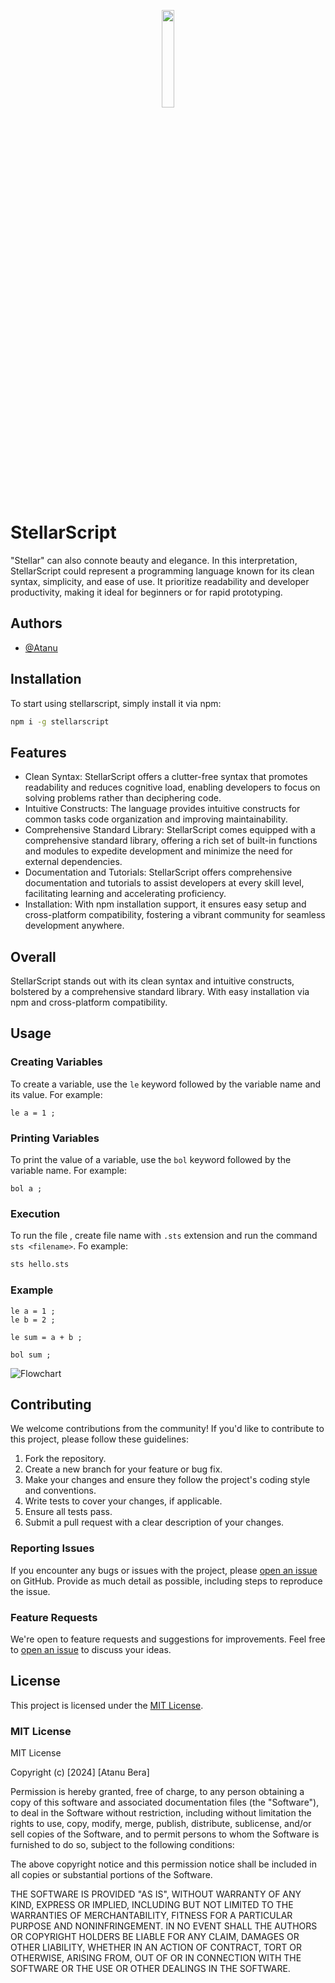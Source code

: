 
<p align="center" width="100%">
    <img width="20%" src="https://res.cloudinary.com/dse9zzuck/image/upload/v1711904255/tkbt8xyxrsidxw4gdsgh.png">
</p>

#  StellarScript 

"Stellar" can also connote beauty and elegance. In this interpretation, StellarScript could represent a programming language known for its clean syntax, simplicity, and ease of use. It prioritize readability and developer productivity, making it ideal for beginners or for rapid prototyping.

## Authors

- [@Atanu](https://www.github.com/atanu16)


## Installation
To start using stellarscript, simply install it via npm:

```bash
npm i -g stellarscript
```



## Features

- Clean Syntax: StellarScript offers a clutter-free syntax that promotes readability and reduces cognitive load, enabling developers to focus on solving problems rather than deciphering code.
- Intuitive Constructs: The language provides intuitive constructs for common tasks code organization and improving maintainability.
- Comprehensive Standard Library: StellarScript comes equipped with a comprehensive standard library, offering a rich set of built-in functions and modules to expedite development and minimize the need for external dependencies.
- Documentation and Tutorials: StellarScript offers comprehensive documentation and tutorials to assist developers at every skill level, facilitating learning and accelerating proficiency.
- Installation: With npm installation support, it ensures easy setup and cross-platform compatibility, fostering a vibrant community for seamless development anywhere.



## Overall

StellarScript stands out with its clean syntax and intuitive constructs, bolstered by a comprehensive standard library. With easy installation via npm and cross-platform compatibility.


## Usage

### Creating Variables
To create a variable, use the `le` keyword followed by the variable name and its value. For example:

```funbase
le a = 1 ; 
```

### Printing Variables
To print the value of a variable, use the `bol` keyword followed by the variable name. For example:

```funbase
bol a ;
```

### Execution
To run the file , create file name with `.sts` extension and run the command `sts <filename>`. Fo example:

```bash
sts hello.sts
```

### Example
```hello.sts
le a = 1 ;
le b = 2 ;

le sum = a + b ;

bol sum ;
```


![Flowchart ](https://res.cloudinary.com/dse9zzuck/image/upload/v1711987995/tsa4rpoalq8qwt43d79y.png)



## Contributing
We welcome contributions from the community! If you'd like to contribute to this project, please follow these guidelines:
1. Fork the repository.
2. Create a new branch for your feature or bug fix.
3. Make your changes and ensure they follow the project's coding style and conventions.
4. Write tests to cover your changes, if applicable.
5. Ensure all tests pass.
6. Submit a pull request with a clear description of your changes.

### Reporting Issues
If you encounter any bugs or issues with the project, please [open an issue](link-to-issue-tracker) on GitHub. Provide as much detail as possible, including steps to reproduce the issue.

### Feature Requests
We're open to feature requests and suggestions for improvements. Feel free to [open an issue](link-to-issue-tracker) to discuss your ideas.




## License
This project is licensed under the [MIT License](LICENSE).

### MIT License

MIT License

Copyright (c) [2024] [Atanu Bera]

Permission is hereby granted, free of charge, to any person obtaining a copy
of this software and associated documentation files (the "Software"), to deal
in the Software without restriction, including without limitation the rights
to use, copy, modify, merge, publish, distribute, sublicense, and/or sell
copies of the Software, and to permit persons to whom the Software is
furnished to do so, subject to the following conditions:

The above copyright notice and this permission notice shall be included in all
copies or substantial portions of the Software.

THE SOFTWARE IS PROVIDED "AS IS", WITHOUT WARRANTY OF ANY KIND, EXPRESS OR
IMPLIED, INCLUDING BUT NOT LIMITED TO THE WARRANTIES OF MERCHANTABILITY,
FITNESS FOR A PARTICULAR PURPOSE AND NONINFRINGEMENT. IN NO EVENT SHALL THE
AUTHORS OR COPYRIGHT HOLDERS BE LIABLE FOR ANY CLAIM, DAMAGES OR OTHER
LIABILITY, WHETHER IN AN ACTION OF CONTRACT, TORT OR OTHERWISE, ARISING FROM,
OUT OF OR IN CONNECTION WITH THE SOFTWARE OR THE USE OR OTHER DEALINGS IN THE
SOFTWARE.
